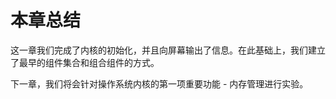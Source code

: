 # 本章总结

这一章我们完成了内核的初始化，并且向屏幕输出了信息。在此基础上，我们建立了最早的组件集合和组合组件的方式。

下一章，我们将会针对操作系统内核的第一项重要功能 - 内存管理进行实验。
